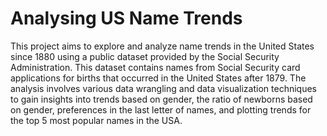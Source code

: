 # Analysing US Name Trends

This project aims to explore and analyze name trends in the United States since 1880 using a public dataset provided by the Social Security Administration. This dataset contains names from Social Security card applications for births that occurred in the United States after 1879. The analysis involves various data wrangling and data visualization techniques to gain insights into trends based on gender, the ratio of newborns based on gender, preferences in the last letter of names, and plotting trends for the top 5 most popular names in the USA.
